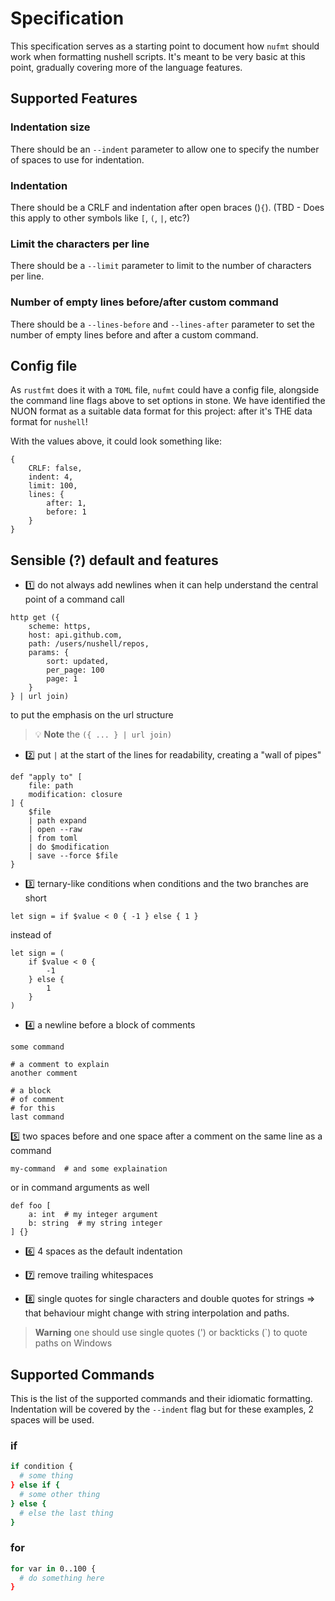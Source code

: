 # Specification

This specification serves as a starting point to document how `nufmt` should work when formatting nushell scripts. It's meant to be very basic at this point, gradually covering more of the language features.

## Supported Features

### Indentation size

There should be an `--indent` parameter to allow one to specify the number of spaces to use for indentation.

### Indentation

There should be a CRLF and indentation after open braces ()`{`). (TBD - Does this apply to other symbols like `[`, `(`, `|`, etc?)

### Limit the characters per line

There should be a `--limit` parameter to limit to the number of characters per line.

### Number of empty lines before/after custom command

There should be a `--lines-before` and `--lines-after` parameter to set the number of empty lines before and after a custom command.

## Config file

As `rustfmt` does it with a `TOML` file, `nufmt` could have a config file, alongside the command line flags above to set options in stone.
We have identified the NUON format as a suitable data format for this project: after it's THE data format for `nushell`!

With the values above, it could look something like:
```nuon
{
    CRLF: false,
    indent: 4,
    limit: 100,
    lines: {
        after: 1,
        before: 1
    }
}
```

## Sensible (?) default and features

- :one: do not always add newlines when it can help understand the central point of a command call
```nushell
http get ({
    scheme: https,
    host: api.github.com,
    path: /users/nushell/repos,
    params: {
        sort: updated,
        per_page: 100
        page: 1
    }
} | url join)
```
to put the emphasis on the url structure
> :bulb: **Note**
> the  `({ ... } | url join)`

- :two: put `|` at the start of the lines for readability, creating a "wall of pipes"
```nushell
def "apply to" [
    file: path
    modification: closure
] {
    $file
    | path expand
    | open --raw
    | from toml
    | do $modification
    | save --force $file
}
```

- :three: ternary-like conditions when conditions and the two branches are short
```nushell
let sign = if $value < 0 { -1 } else { 1 }
```
instead of
```nushell
let sign = (
    if $value < 0 {
        -1
    } else {
        1
    }
)
```

- :four: a newline before a block of comments
```nushell
some command

# a comment to explain
another comment

# a block
# of comment
# for this
last command
```

:five: two spaces before and one space after a comment on the same line as a command
```nushell
my-command  # and some explaination
```
or in command arguments as well
```nushell
def foo [
    a: int  # my integer argument
    b: string  # my string integer
] {}
```

- :six: 4 spaces as the default indentation

- :seven: remove trailing whitespaces

- :eight: single quotes for single characters and double quotes for strings => that behaviour might change with string interpolation and paths.
> **Warning**
> one should use single quotes (') or backticks (\`) to quote paths on Windows

## Supported Commands

This is the list of the supported commands and their idiomatic formatting. Indentation will be covered by the `--indent` flag but for these examples, 2 spaces will be used.

### if

```bash
if condition {
  # some thing
} else if {
  # some other thing
} else {
  # else the last thing
}
```

### for

```bash
for var in 0..100 {
  # do something here
}
```
